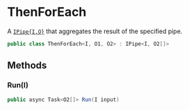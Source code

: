 # ThenForEach
A [`IPipe{I,O}`](./IPipe{I,O}.md) that aggregates the result of the specified pipe.

```cs
public class ThenForEach<I, O1, O2> : IPipe<I, O2[]>
```

## Methods
### Run(I)
```cs
public async Task<O2[]> Run(I input)
```

